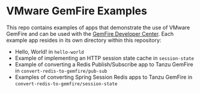 <!--
Copyright 2019 - 2021 VMware, Inc.
SPDX-License-Identifier: Apache-2.0
-->

# VMware GemFire Examples

This repo contains examples of apps that demonstrate the use of VMware GemFire and can be used with the 
[GemFire Developer Center](https://gemfire.dev/).
Each example app resides in its own directory within this repository:

- Hello, World! in `hello-world`
- Example of implementing an HTTP session state cache in `session-state`
- Example of converting a Redis Publish/Subscribe app to Tanzu GemFire in `convert-redis-to-gemfire/pub-sub`
- Examples of converting Spring Session Redis apps to Tanzu GemFire in `convert-redis-to-gemfire/session-state`

